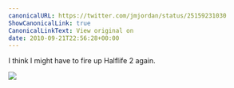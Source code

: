 ```yaml
---
canonicalURL: https://twitter.com/jmjordan/status/25159231030
ShowCanonicalLink: true
CanonicalLinkText: View original on
date: 2010-09-21T22:56:28+00:00
---
```

I think I might have to fire up Halflife 2 again.

![](/images/25159231030-165792787.jpg)